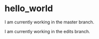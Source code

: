 # hello_world

I am currently working in the master branch.

I am currently working in the edits branch.
